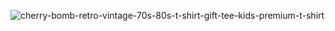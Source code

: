 ![cherry-bomb-retro-vintage-70s-80s-t-shirt-gift-tee-kids-premium-t-shirt](https://github.com/cherrybomb-music/cherrybomb-music/assets/129213352/e86e5874-07ae-4c46-9edd-f1cb429102cd)


